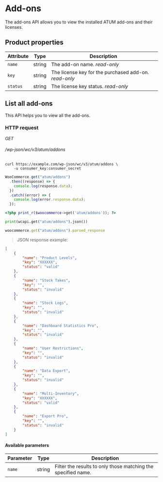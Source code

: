 # Add-ons #

The add-ons API allows you to view the installed ATUM add-ons and their licenses.

## Product properties ##

| Attribute | Type   | Description                                                                                                                                                                                                             |
|-----------|--------|-------------------------------------------------------------------------------------|
| `name`    | string | The add-on name. <i class="label label-info">read-only</i>                          |
| `key`     | string | The license key for the purchased add-on. <i class="label label-info">read-only</i> |
| `status`  | string | The license key status. <i class="label label-info">read-only</i>                   |

## List all add-ons ##

This API helps you to view all the add-ons.

### HTTP request ###

<div class="api-endpoint">
	<div class="endpoint-data">
		<i class="label label-get">GET</i>
		<h6>/wp-json/wc/v3/atum/addons</h6>
	</div>
</div>

```shell
curl https://example.com/wp-json/wc/v3/atum/addons \
	-u consumer_key:consumer_secret
```

```javascript
WooCommerce.get("atum/addons")
  .then((response) => {
    console.log(response.data);
  })
  .catch((error) => {
    console.log(error.response.data);
  });
```

```php
<?php print_r($woocommerce->get('atum/addons')); ?>
```

```python
print(wcapi.get("atum/addons").json())
```

```ruby
woocommerce.get("atum/addons").parsed_response
```

> JSON response example:

```json
[
    {
        "name": "Product Levels",
        "key": "XXXXXX",
        "status": "valid"
    },
    {
        "name": "Stock Takes",
        "key": "",
        "status": "invalid"
    },
    {
        "name": "Stock Logs",
        "key": "",
        "status": "invalid"
    },
    {
        "name": "Dashboard Statistics Pro",
        "key": "",
        "status": "invalid"
    },
    {
        "name": "User Restrictions",
        "key": "",
        "status": "invalid"
    },
    {
        "name": "Data Export",
        "key": "",
        "status": "invalid"
    },
    {
        "name": "Multi-Inventory",
        "key": "XXXXXX",
        "status": "valid"
    },
    {
        "name": "Export Pro",
        "key": "",
        "status": "invalid"
    }
]
```

#### Available parameters ####

| Parameter | Type    | Description                                                   |
|-----------|---------|---------------------------------------------------------------|
| `name`    | string  | Filter the results to only those matching the specified name. |
